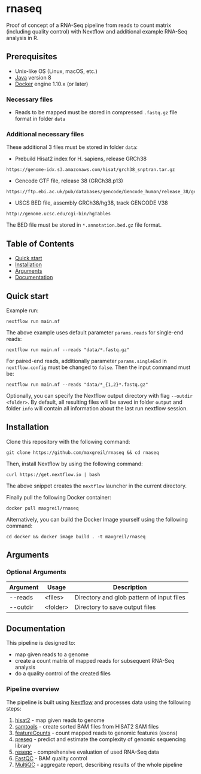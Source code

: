 # rnaseq

Proof of concept of a RNA-Seq pipeline from reads to count matrix (including quality control) with Nextflow and additional example RNA-Seq analysis in R.

## Prerequisites

* Unix-like OS (Linux, macOS, etc.)
* [Java](https://openjdk.java.net) version 8
* [Docker](https://docs.docker.com/engine/install/) engine 1.10.x (or later)


### Necessary files

* Reads to be mapped must be stored in compressed `.fastq.gz` file format in folder `data`

### Additional necessary files

These additional 3 files must be stored in folder `data`:

* Prebuild Hisat2 index for H. sapiens, release GRCh38

```
https://genome-idx.s3.amazonaws.com/hisat/grch38_snptran.tar.gz
```

* Gencode GTF file, release 38 (GRCh38.p13)

```
https://ftp.ebi.ac.uk/pub/databases/gencode/Gencode_human/release_38/gencode.v38.chr_patch_hapl_scaff.annotation.gtf.gz
```

* USCS BED file, assembly GRCh38/hg38, track GENCODE V38

```
http://genome.ucsc.edu/cgi-bin/hgTables
```
The BED file must be stored in `*.annotation.bed.gz` file format.

## Table of Contents

* [Quick start](#Quick-start)
* [Installation](#Installation)
* [Arguments](#Arguments)
* [Documentation](#Documentation)

## Quick start

Example run:
```
nextflow run main.nf
```

The above example uses default parameter `params.reads` for single-end reads:
```
nextflow run main.nf --reads "data/*.fastq.gz"
```

For paired-end reads, additionally parameter `params.singleEnd` in `nextflow.config` must be changed to `false`. Then the input command must be:

```
nextflow run main.nf --reads "data/*_{1,2}*.fastq.gz"
```

Optionally, you can specify the Nextflow output directory with flag `--outdir <folder>`. By default, all resulting files will be saved in folder `output` and folder `info` will contain all information about the last run nextflow session.

## Installation

Clone this repository with the following command:

```
git clone https://github.com/maxgreil/rnaseq && cd rnaseq
```

Then, install Nextflow by using the following command:

```
curl https://get.nextflow.io | bash
```

The above snippet creates the `nextflow` launcher in the current directory.

Finally pull the following Docker container:

```
docker pull maxgreil/rnaseq
```

Alternatively, you can build the Docker Image yourself using the following command:

```
cd docker && docker image build . -t maxgreil/rnaseq
```

## Arguments

### Optional Arguments

| Argument  | Usage                            | Description                                                          |
|-----------|----------------------------------|----------------------------------------------------------------------|
| --reads| \<files\>                           | Directory and glob pattern of input files|
| --outdir  | \<folder\>                       | Directory to save output files                                    |

## Documentation

This pipeline is designed to:

* map given reads to a genome
* create a count matrix of mapped reads for subsequent RNA-Seq analysis
* do a quality control of the created files

### Pipeline overview

The pipeline is built using [Nextflow](https://www.nextflow.io/)
and processes data using the following steps:

1. [hisat2](http://daehwankimlab.github.io/hisat2/) - map given reads to genome
2. [samtools](http://www.htslib.org/) - create sorted BAM files from HISAT2 SAM files
3. [featureCounts](http://subread.sourceforge.net/) - count mapped reads to genomic features (exons)
4. [preseq](http://smithlabresearch.org/software/preseq/) -  predict and estimate the complexity of genomic sequencing library
5. [reseqc](http://rseqc.sourceforge.net/) - comprehensive evaluation of used RNA-Seq data
6. [FastQC](http://www.bioinformatics.babraham.ac.uk/projects/fastqc/) - BAM quality control
7. [MultiQC](https://multiqc.info) - aggregate report, describing results of the whole pipeline
